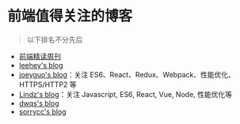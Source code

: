 # 前端值得关注的博客
>以下排名不分先后

- [前端精读周刊](https://github.com/dt-fe/weekly)
- [leehey's blog](https://github.com/lcxfs1991/blog)
- [joeyguo's blog](https://github.com/joeyguo/blog)：关注 ES6、React、Redux、Webpack、性能优化、HTTPS/HTTP2 等
- [Lindz's blog](https://github.com/happylindz/blog)：关注 Javascript, ES6, React, Vue, Node, 性能优化等
- [dwqs's blog](https://github.com/dwqs/blog)
- [sorrycc's blog](https://github.com/sorrycc/blog/issues)
